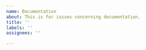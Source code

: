 ```yaml
---
name: Documentation
about: This is for issues concerning documentation.
title: ''
labels: ''
assignees: ''

---
```



